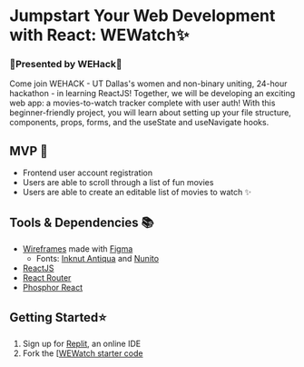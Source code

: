 # Jumpstart Your Web Development with React: WEWatch✨ 
### 💫Presented by WEHack💫

Come join WEHACK - UT Dallas's women and non-binary uniting, 24-hour hackathon - in learning ReactJS! Together, we will be developing an exciting web app: a movies-to-watch tracker complete with user auth! With this beginner-friendly project, you will learn about setting up your file structure, components, props, forms, and the useState and useNavigate hooks.

## MVP 🎯
- Frontend user account registration
- Users are able to scroll through a list of fun movies
- Users are able to create an editable list of movies to watch ✨

## Tools & Dependencies 📚
- [Wireframes](https://www.figma.com/file/08jf3KCrSgLseKFglWkgxz/wehack-movie-web?type=design&node-id=1%3A23&mode=design&t=gO8Z0cRY1Xg3zeAi-1) made with [Figma](https://www.figma.com/signup)
    - Fonts: [Inknut Antiqua](https://fonts.google.com/specimen/Inknut+Antiqua?query=Inknut+Antiqua) and [Nunito](https://fonts.google.com/specimen/Nunito?query=nunito)
- [ReactJS](https://react.dev/learn)
- [React Router](https://www.npmjs.com/package/react-router-dom)
- [Phosphor React](https://www.npmjs.com/package/phosphor-react) 

## Getting Started⭐️
1) Sign up for [Replit](https://replit.com/), an online IDE
2) Fork the [[WEWatch starter code](https://replit.com/@SusanZhang3/WEWatch-StarterCode?v=1)

